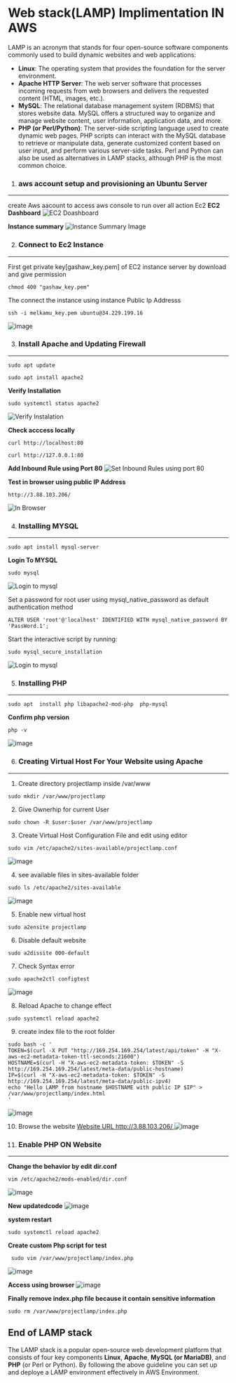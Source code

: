 # Web stack(LAMP) Implimentation IN AWS

LAMP is an acronym that stands for four open-source software components commonly used to build dynamic websites and web applications:

- **Linux**: The operating system that provides the foundation for the server environment.
- **Apache HTTP Server**: The web server software that processes incoming requests from web browsers and delivers the requested content (HTML, images, etc.).
- **MySQL**: The relational database management system (RDBMS) that stores website data. MySQL offers a structured way to organize and manage website content, user information, application data, and more.
- **PHP (or Perl/Python)**: The server-side scripting language used to create dynamic web pages. PHP scripts can interact with the MySQL database to retrieve or manipulate data, generate customized content based on user input, and perform various server-side tasks. Perl and Python can also be used as alternatives in LAMP stacks, although PHP is the most common choice.

1. ### aws account setup and provisioning an Ubuntu Server

---

create Aws aacount to access aws console to run over all action Ec2
**EC2 Dashboard**
![EC2 Doashboard](assets/ec2-dashboard.jpg)

**Instance summary**
![Instance Summary Image](assets/instance-summary.jpg)

2. ### Connect to Ec2 Instance

---

First get private key[gashaw_key.pem] of EC2 instance server by download and give permission

```
chmod 400 "gashaw_key.pem"
```

The connect the instance using instance Public Ip Addresss

```
ssh -i melkamu_key.pem ubuntu@34.229.199.16
```

![image](assets/connect-instance.jpg)

3. ### Install Apache and Updating Firewall

---

```
sudo apt update
```

```
sudo apt install apache2
```

**Verify Installation**

```
sudo systemctl status apache2
```

![Verify Instalation](assets/verify-instalation.jpg)

**Check acccess locally**

```
curl http://localhost:80
```

```
curl http://127.0.0.1:80
```

**Add Inbound Rule using Port 80**
![Set Inbound Rules using port 80](assets/inbound-rule-80.jpg)

**Test in browser using public IP Address**

```
http://3.88.103.206/
```

![In Browser](assets/default-page.jpg)

4. ### Installing MYSQL

---

```
sudo apt install mysql-server
```

**Login To MYSQL**

```
sudo mysql
```

![Login to mysql](assets/login-to-mysql.jpg)

Set a password for root user using mysql_native_password as default authentication method

```
ALTER USER 'root'@'localhost' IDENTIFIED WITH mysql_native_password BY 'PassWord.1';
```

Start the interactive script by running:

```
sudo mysql_secure_installation
```
![Login to mysql](assets/interactive_scure.jpg)


5. ### Installing PHP
---
```
sudo apt  install php libapache2-mod-php  php-mysql
```
**Confirm php version**
```
php -v
```
![image](assets/install-php.jpg)

6. ### Creating Virtual Host For Your Website using Apache
---
1. Create directory projectlamp inside /var/www
```
sudo mkdir /var/www/projectlamp

```
2. Give Ownerhip for current User

```
sudo chown -R $user:$user /var/www/projectlamp
```
3. Create Virtual Host Configuration File and edit using editor

```
sudo vim /etc/apache2/sites-available/projectlamp.conf
```
![image](assets/conf_file.jpg)

4. see available files in sites-available folder

```
sudo ls /etc/apache2/sites-available

```
![image](assets/available-file.jpg)

5. Enable new virtual host
```
sudo a2ensite projectlamp

```
6. Disable default website

```
sudo a2dissite 000-default
```
7. Check Syntax error
```
sudo apache2ctl configtest
```
![image](assets/check_syntax_error.jpg)

8. Reload Apache to change effect

```
sudo systemctl reload apache2
```
9. create index file to the root folder
```
sudo bash -c '
TOKEN=$(curl -X PUT "http://169.254.169.254/latest/api/token" -H "X-aws-ec2-metadata-token-ttl-seconds:21600")
HOSTNAME=$(curl -H "X-aws-ec2-metadata-token: $TOKEN" -S http://169.254.169.254/latest/meta-data/public-hostname)
IP=$(curl -H "X-aws-ec2-metadata-token: $TOKEN" -S http://169.254.169.254/latest/meta-data/public-ipv4)
echo "Hello LAMP from hostname $HOSTNAME with public IP $IP" > /var/www/projectlamp/index.html
'
```
![image](assets/create_index.jpg)

10. Browse the website
[Website URL http://3.88.103.206/ ](http://3.88.103.206/)
![image](assets/browse-image.jpg)

7. ### Enable PHP ON Website
---
**Change the behavior by edit dir.conf**
```
vim /etc/apache2/mods-enabled/dir.conf

```
![image](https://github.com/melkamu372/web-stack-implementation-lamp-stack-in-aws-/assets/47281626/421ec5f0-b918-4abd-b8fc-c44f2f2b77c9)

**New updatedcode**
![image](https://github.com/melkamu372/web-stack-implementation-lamp-stack-in-aws-/assets/47281626/e002b073-cc00-4ab6-b0eb-bdd833aa05cd)

**system restart**
```
sudo systemctl reload apache2
```
**Create custom Php script for test**
```
 sudo vim /var/www/projectlamp/index.php

```
![image](https://github.com/melkamu372/web-stack-implementation-lamp-stack-in-aws-/assets/47281626/9d090ad3-f9e2-4ba8-9df9-33e1af796d4a)

**Access using browser**
![image](https://github.com/melkamu372/web-stack-implementation-lamp-stack-in-aws-/assets/47281626/738e43d5-6c5d-4d20-a6d4-c3d1de0d34fd)

**Finally remove index.php file because it contain sensitive information**
```
sudo rm /var/www/projectlamp/index.php
```

## End of LAMP stack
The LAMP stack is a popular open-source web development platform that consists of four key components **Linux**, **Apache**, **MySQL (or MariaDB)**, and **PHP** (or Perl or Python).  By following the above  guideline you can set up and deploye a LAMP environment effectively in AWS Environment.
